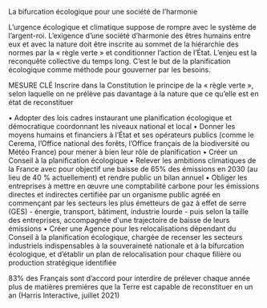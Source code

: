 La bifurcation écologique pour une société de l’harmonie

L’urgence écologique et climatique suppose de rompre avec le système de l’argent-roi. L’exigence d’une société d’harmonie des êtres humains entre eux et avec la nature doit être inscrite au sommet de la hiérarchie des normes par la « règle verte » et conditionner l’action de l’État. L’enjeu est la reconquête collective du temps long. C’est le but de la planification écologique comme méthode pour gouverner par les besoins.

MESURE CLÉ
Inscrire dans la Constitution le principe de la « règle verte », selon laquelle on ne prélève pas davantage à la nature que ce qu’elle est en état de reconstituer

• Adopter des lois cadres instaurant une planification écologique et démocratique coordonnant les niveaux national et local
• Donner les moyens humains et financiers à l’État et ses opérateurs publics (comme le Cerema, l’Office national des forêts, l’Office français de la biodiversité ou Météo France) pour mener à bien leur rôle de planification
• Créer un Conseil à la planification écologique
• Relever les ambitions climatiques de la France avec pour objectif une baisse de 65% des émissions en 2030 (au lieu de 40 % actuellement) et rendre public un bilan annuel
• Obliger les entreprises à mettre en œuvre une comptabilité carbone pour les émissions directes et indirectes certifiée par un organisme public agréé en commençant par les secteurs les plus émetteurs de gaz à effet de serre (GES) - énergie, transport, bâtiment, industrie lourde - puis selon la taille des entreprises, accompagnée d'une trajectoire de baisse de leurs émissions
• Créer une Agence pour les relocalisations dépendant du Conseil à la planification écologique, chargée de recenser les secteurs industriels indispensables à la souveraineté nationale et à la bifurcation écologique, et d’établir un plan de relocalisation pour chaque filière ou production stratégique identifiée

83% des Français sont d’accord pour interdire de prélever chaque année plus de matières premières que la Terre est capable de reconstituer en un an (Harris Interactive, juillet 2021)